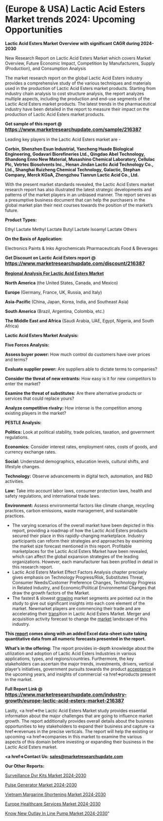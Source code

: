 # (Europe & USA) Lactic Acid Esters Market trends 2024: Upcoming Opportunities

<strong>Lactic Acid Esters Market Overview with significant CAGR during 2024-2030</strong>

New Research Report on Lactic Acid Esters Market which covers Market Overview, Future Economic Impact, Competition by Manufacturers, Supply (Production), and Consumption Analysis

The market research report on the global Lactic Acid Esters industry provides a comprehensive study of the various techniques and materials used in the production of Lactic Acid Esters market products. Starting from industry chain analysis to cost structure analysis, the report analyzes multiple aspects, including the production and end-use segments of the Lactic Acid Esters market products. The latest trends in the pharmaceutical industry have been detailed in the report to measure their impact on the production of Lactic Acid Esters market products.

<strong>Get sample of this report @ <a href=https://www.marketresearchupdate.com/sample/216387><font size=3 color=#0000ff>https://www.marketresearchupdate.com/sample/216387</font></a></strong>

Leading key players in the Lactic Acid Esters market are -

<strong>Corbin, Shenzhen Esun Industrial, Yancheng Huade Biological Engineering, Godavari Biorefineries Ltd., Qingdao Abel Technology, Shandong Enno New Material, Musashino Chemical Laboratory, Cellulac Plc, Vetrtec Biosolvents Inc., Henan Jindan Lactic Acid Technology Co., Ltd., Shanghai Ruizheng Chemical Technology, Galactic, Stephan Company, Merck KGaA, Zhengzhou Tianrun Lactic Acid Co., Ltd.</strong>

With the present market standards revealed, the Lactic Acid Esters market research report has also illustrated the latest strategic developments and patterns of the market players in an unbiased manner. The report serves as a presumptive business document that can help the purchasers in the global market plan their next courses towards the position of the market’s future.

<strong>Product Types:</strong>

Ethyl Lactate
Methyl Lactate
Butyl Lactate
Isoamyl Lactate
Others

<strong>On the Basis of Application:</strong>

Electronics
Paints & Inks
Agrochemicals
Pharmaceuticals
Food & Beverages

<strong>Get Discount on Lactic Acid Esters report @ <a href=https://www.marketresearchupdate.com/discount/216387><font size=3 color=#0000ff>https://www.marketresearchupdate.com/discount/216387</font></a></strong>

<strong><u><b>Regional Analysis For Lactic Acid Esters Market</b></u></strong>

<strong><b>North America</b></strong> (the United States, Canada, and Mexico)

<strong><b>Europe </b></strong>(Germany, France, UK, Russia, and Italy)

<strong><b>Asia-Pacific</b></strong> (China, Japan, Korea, India, and Southeast Asia)

<strong><b>South America</b></strong> (Brazil, Argentina, Colombia, etc.)

<strong><b>The Middle East and Africa</b></strong> (Saudi Arabia, UAE, Egypt, Nigeria, and South Africa)

<strong>Lactic Acid Esters Market Analysis:</strong>

<strong>Five Forces Analysis:</strong>

<strong>Assess buyer power:</strong> How much control do customers have over prices and terms?

<strong>Evaluate supplier power:</strong> Are suppliers able to dictate terms to companies?

<strong>Consider the threat of new entrants:</strong> How easy is it for new competitors to enter the market?

<strong>Examine the threat of substitutes:</strong> Are there alternative products or services that could replace yours?

<strong>Analyze competitive rivalry:</strong> How intense is the competition among existing players in the market?

<strong>PESTLE Analysis:</strong>

<strong>Politics:</strong> Look at political stability, trade policies, taxation, and government regulations.

<strong>Economics:</strong> Consider interest rates, employment rates, costs of goods, and currency exchange rates.

<strong>Social:</strong> Understand demographics, education levels, cultural shifts, and lifestyle changes.

<strong>Technology:</strong> Observe advancements in digital tech, automation, and R&D activities.

<strong>Law:</strong> Take into account labor laws, consumer protection laws, health and safety regulations, and international trade laws.

<strong>Environment:</strong> Assess environmental factors like climate change, recycling practices, carbon emissions, waste management, and sustainable practices.

<ul>
  <li>The varying scenarios of the overall market have been depicted in this report, providing a roadmap of how the Lactic Acid Esters products secured their place in this rapidly-changing marketplace. Industry participants can reform their strategies and approaches by examining the market size forecast mentioned in this report. Profitable marketplaces for the Lactic Acid Esters Market have been revealed, which can affect the global expansion strategies of the leading organizations. However, each manufacturer has been profiled in detail in this research report.</li>
  <li>Lactic Acid Esters Market Effect Factors Analysis chapter precisely gives emphasis on Technology Progress/Risk, Substitutes Threat, Consumer Needs/Customer Preference Changes, Technology Progress in Related Industry, and Economic/Political Environmental Changes that draw the growth factors of the Market.</li>
  <li>The fastest &amp; slowest <a href=ASDF991299>growing</a> market segments are pointed out in the study to give out significant insights into each core element of the market. Newmarket players are commencing their trade and are accelerating their <a href=>trans</a>ition in Lactic Acid Esters Market. Merger and acquisition activity forecast to change the <a href=>market</a> landscape of this industry.</li>
</ul>
<strong>This <a href=>report</a> comes along with an added Excel data-sheet suite taking quantitative data from all numeric forecasts presented in the report.</strong>

<strong>What’s in the offering:</strong> The report provides in-depth knowledge about the utilization and adoption of Lactic Acid Esters Industries in various applications, types, and regions/countries. Furthermore, the key stakeholders can ascertain the major trends, investments, drivers, vertical player’s initiatives, government pursuits towards the product <a href=ASDF881288>acceptance</a> in the upcoming years, and insights of commercial <a href=>products</a> present in the market.

<strong>Full Report Link @ <a href=https://www.marketresearchupdate.com/industry-growth/europe-lactic-acid-esters-market-216387><font size=3 color=#0000ff>https://www.marketresearchupdate.com/industry-growth/europe-lactic-acid-esters-market-216387</font></a></strong>

Lastly, <a href=>the</a> Lactic Acid Esters Market study provides essential information about the major challenges that are going to influence market growth. The report additionally provides overall details about the business opportunities to key stakeholders to expand their business and capture <a href=>revenues</a> in the precise verticals. The report will help the existing or upcoming <a href=>companies</a> in this market to examine the various aspects of this domain before investing or expanding their business in the Lactic Acid Esters market.

<strong><a href=><strong>Contact Us:</strong></a></strong>
<strong>sales@marketresearchupdate.com</strong>

<strong>Our Other Reports:</strong>

<a href=https://www.linkedin.com/pulse/surveillance-dvr-kits-market-2023-2029-in-depth-report>Surveillance Dvr Kits Market 2024-2030</a>

<a href=https://www.linkedin.com/pulse/pulse-generator-market-2023-remarking-enormous>Pulse Generator Market 2024-2030</a>

<a href=https://www.linkedin.com/pulse/vietnam-margarine-shortening-market-outlooks-2023-size>Vietnam Margarine Shortening Market 2024-2030</a>

<a href=https://www.linkedin.com/pulse/europe-healthcare-services-market-analysis-p0yrf/>Europe Healthcare Services Market 2024-2030</a>

<a href=https://www.linkedin.com/pulse/know-new-outlay-in-line-pump-market-psncc/>Know New Outlay In Line Pump Market 2024-2030</a>"
